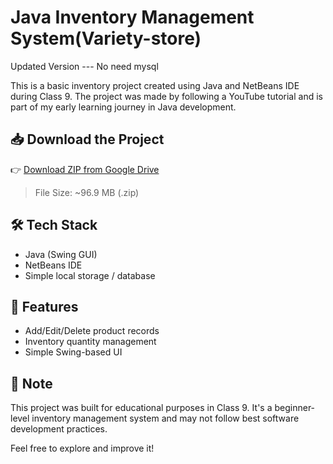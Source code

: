 # Java Inventory Management System(Variety-store)

Updated Version --- No need mysql

This is a basic inventory project created using Java and NetBeans IDE during Class 9. The project was made by following a YouTube tutorial and is part of my early learning journey in Java development.

## 📥 Download the Project

👉 [Download ZIP from Google Drive](https://drive.google.com/file/d/1rsxslbyIOqjYidCevQc36aNUWGLVpG2z/view?usp=sharing)

> File Size: ~96.9 MB (.zip)

## 🛠 Tech Stack

- Java (Swing GUI)
- NetBeans IDE
- Simple local storage / database

## 🚀 Features

- Add/Edit/Delete product records
- Inventory quantity management
- Simple Swing-based UI

## 📌 Note

This project was built for educational purposes in Class 9. It's a beginner-level inventory management system and may not follow best software development practices.

Feel free to explore and improve it!
